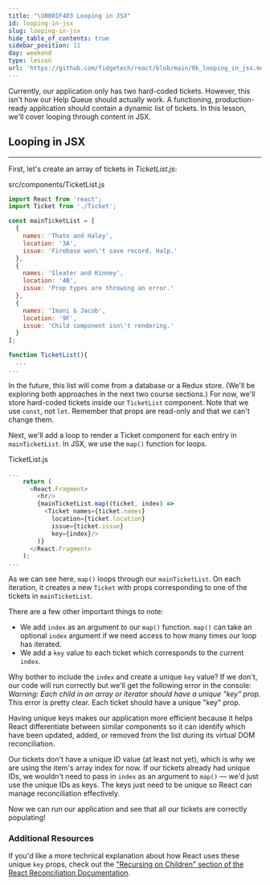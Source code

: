 ```yaml
---
title: "\U0001F4D3 Looping in JSX"
id: looping-in-jsx
slug: looping-in-jsx
hide_table_of_contents: true
sidebar_position: 11
day: weekend
type: lesson
url: 'https://github.com/fidgetech/react/blob/main/0k_looping_in_jsx.md'
---
```


Currently, our application only has two hard-coded tickets. However, this isn't how our Help Queue should actually work. A functioning, production-ready application should contain a dynamic list of tickets. In this lesson, we'll cover looping through content in JSX.

## Looping in JSX
---

First, let's create an array of tickets in _TicketList.js_:

<div class="filename">src/components/TicketList.js</div>

```js
import React from 'react';
import Ticket from './Ticket';

const mainTicketList = [
  {
    names: 'Thato and Haley',
    location: '3A',
    issue: 'Firebase won\'t save record. Halp.'
  },
  {
    names: 'Sleater and Kinney',
    location: '4B',
    issue: 'Prop types are throwing an error.'
  },
  {
    names: 'Imani & Jacob',
    location: '9F',
    issue: 'Child component isn\'t rendering.'
  }
];

function TicketList(){
  ...
...
```

In the future, this list will come from a database or a Redux store. (We'll be exploring both approaches in the next two course sections.) For now, we'll store hard-coded tickets inside our `TicketList` component. Note that we use `const`, not `let`. Remember that props are read-only and that we can't change them.

Next, we'll add a loop to render a Ticket component for each entry in `mainTicketList`. In JSX, we use the `map()` function for loops.

<div class="filename">TicketList.js</div>

```js
...
    return (
      <React.Fragment>
        <hr/>
        {mainTicketList.map((ticket, index) =>
          <Ticket names={ticket.names}
            location={ticket.location}
            issue={ticket.issue}
            key={index}/>
        )}
      </React.Fragment>
    );
...
```

As we can see here, `map()` loops through our `mainTicketList`. On each iteration, it creates a new `Ticket` with props corresponding to one of the tickets in `mainTicketList`.

There are a few other important things to note:

* We add `index` as an argument to our `map()` function. `map()` can take an optional `index` argument if we need access to how many times our loop has iterated.
* We add a `key` value to each ticket which corresponds to the current `index`.

Why bother to include the `index` and create a unique `key` value? If we don't, our code will run correctly but we'll get the following error in the console: _Warning: Each child in an array or iterator should have a unique "key" prop._ This error is pretty clear. Each ticket should have a unique "key" prop.

Having unique keys makes our application more efficient because it helps React differentiate between similar components so it can identify which have been updated, added, or removed from the list during its virtual DOM reconciliation.

Our tickets don't have a unique ID value (at least not yet), which is why we are using the item's array index for now. If our tickets already had unique IDs, we wouldn't need to pass in `index` as an argument to `map()` — we'd just use the unique IDs as keys. The keys just need to be unique so React can manage reconciliation effectively.

Now we can run our application and see that all our tickets are correctly populating!

### Additional Resources

If you'd like a more technical explanation about how React uses these unique `key` props, check out the ["Recursing on Children" section of the React Reconciliation Documentation](https://facebook.github.io/react/docs/reconciliation.html#recursing-on-children).
